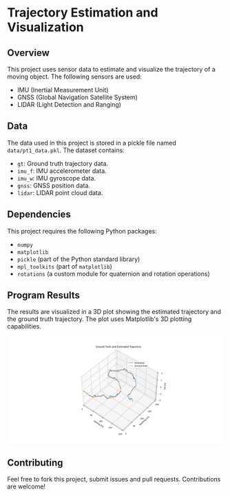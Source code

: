 # Trajectory Estimation and Visualization


## Overview
This project uses sensor data to estimate and visualize the trajectory of a moving object. The following sensors are used:
- IMU (Inertial Measurement Unit)
- GNSS (Global Navigation Satellite System)
- LIDAR (Light Detection and Ranging)




## Data

The data used in this project is stored in a pickle file named `data/pt1_data.pkl`. The dataset contains:
- `gt`: Ground truth trajectory data.
- `imu_f`: IMU accelerometer data.
- `imu_w`: IMU gyroscope data.
- `gnss`: GNSS position data.
- `lidar`: LIDAR point cloud data.

## Dependencies

This project requires the following Python packages:

- `numpy`
- `matplotlib`
- `pickle` (part of the Python standard library)
- `mpl_toolkits` (part of `matplotlib`)
- `rotations` (a custom module for quaternion and rotation operations)

## Program Results 

The results are visualized in a 3D plot showing the estimated trajectory and the ground truth trajectory. The plot uses Matplotlib's 3D plotting capabilities.

![Ground Truth vs Estimated Trajectory](data/results.png)

## Contributing

Feel free to fork this project, submit issues and pull requests. Contributions are welcome!
